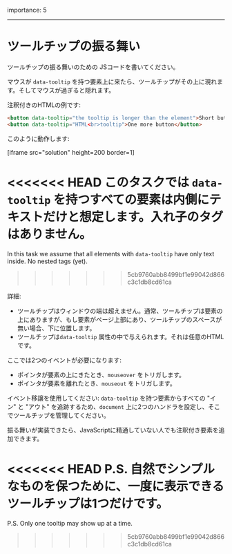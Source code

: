 importance: 5

---

# ツールチップの振る舞い

ツールチップの振る舞いのための JSコードを書いてください。

マウスが `data-tooltip` を持つ要素上に来たら、ツールチップがその上に現れます。そしてマウスが過ぎると隠れます。


注釈付きのHTMLの例です:
```html
<button data-tooltip="the tooltip is longer than the element">Short button</button>
<button data-tooltip="HTML<br>tooltip">One more button</button>
```

このように動作します:

[iframe src="solution" height=200 border=1]

<<<<<<< HEAD
このタスクでは `data-tooltip` を持つすべての要素は内側にテキストだけと想定します。入れ子のタグはありません。
=======
In this task we assume that all elements with `data-tooltip` have only text inside. No nested tags (yet).
>>>>>>> 5cb9760abb8499bf1e99042d866c3c1db8cd61ca

詳細:

- ツールチップはウィンドウの端は超えません。通常、ツールチップは要素の上にありますが、もし要素がページ上部にあり、ツールチップのスペースが無い場合、下に位置します。
- ツールチップは`data-tooltip` 属性の中で与えられます。それは任意のHTMLです。

ここでは2つのイベントが必要になります:
- ポインタが要素の上にきたとき、`mouseover` をトリガします。
- ポインタが要素を離れたとき、`mouseout` をトリガします。

イベント移譲を使用してください: `data-tooltip` を持つ要素からすべての "イン" と "アウト" を追跡するため、`document` 上に2つのハンドラを設定し、そこでツールチップを管理してください。

振る舞いが実装できたら、JavaScriptに精通していない人でも注釈付き要素を追加できます。

<<<<<<< HEAD
P.S. 自然でシンプルなものを保つために、一度に表示できるツールチップは1つだけです。
=======
P.S. Only one tooltip may show up at a time.
>>>>>>> 5cb9760abb8499bf1e99042d866c3c1db8cd61ca
